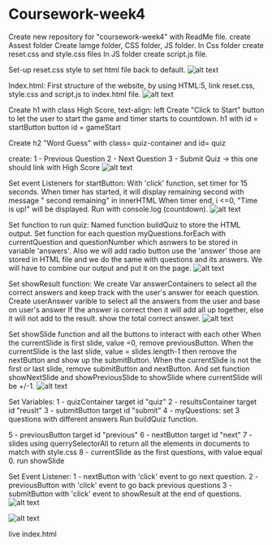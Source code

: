 # Coursework-week4
Create new repository for "coursework-week4" with ReadMe file.
create Assest folder
Create Iamge folder, CSS folder, JS folder.
In Css folder create reset.css and style.css files
In JS folder create script.js file.

Set-up reset.css style to set html file back to default. 
![alt text](https://github.com/AndyNg0712/Coursework-week4/blob/main/assets/images/reset-css.png?raw=true)

Index.html:
First structure of the website, by using HTML:5, link reset.css, style.css and script.js to index.html file. 
![alt text](https://github.com/AndyNg0712/Coursework-week4/blob/main/assets/images/structure-index-html.png?raw=true)

Create h1 with class High Score, text-align: left
Create "Click to Start" button to let the user to start the game and timer starts to countdown. 
h1 with id = startButton
button id = gameStart

Create h2 "Word Guess" with class= quiz-container and id= quiz

create:
1 - Previous Question
2 - Next Question
3 - Submit Quiz -> this one should link with High Score
![alt text](https://github.com/AndyNg0712/Coursework-week4/blob/main/assets/images/structure-index-2.png?raw=true)

Set event Listeners for startButton:
With 'click' function, set timer for 15 seconds.
When timer has started, it will display remaining second with message " second remaining" in innerHTML
When timer end, i <=0, "Time is up!" will be displayed. 
Run with console.log (countdown).
![alt text](https://github.com/AndyNg0712/Coursework-week4/blob/main/assets/images/startButton-script.png?raw=true)

Set function to run quiz:
Named function buildQuiz to store the HTML output. 
Set function for each question myQuestions.forEach with currentQuestion and questionNumber which asnwers to be stored in variable 'answers'. 
Also we will add radio button use the 'answer' those are stored in HTML file and we do the same with questions and its answers. 
We will have to combine our output and put it on the page. 
![alt text](https://github.com/AndyNg0712/Coursework-week4/blob/main/assets/images/function-buildquiz.png?raw=true)

Set showResult function: 
We create Var answerContainers to select all the correct answers and keep track with the user's answer for eeach question. 
Create userAnswer varible to select all the answers from the user and base on user's answer
If the answer is correct then it will add all up together, else it will not add to the result. 
show the total correct answer.
![alt text](https://github.com/AndyNg0712/Coursework-week4/blob/main/assets/images/show-result.png?raw=true)

Set showSlide function and all the buttons to interact with each other
When the currentSlide is first slide, value =0, remove previousButton. 
When the currentSlide is the last slide, value = slides.length-1 then remove the nextButton and show up the submitButton. 
When the currentSlide is not the first or last slide, remove submitButton and nextButton. 
And set function showNextSlide and showPreviousSlide to showSlide where currentSlide will be +/-1. 
![alt text](https://github.com/AndyNg0712/Coursework-week4/blob/main/assets/images/setup-active-buttons-slides.png?raw=true)

Set Variables:
1 - quizContainer target id "quiz"
2 - resultsContainer target id "reuslt"
3 - submitButton target id "submit"
4 - myQuestions: set 3 questions with different answers 
Run buildQuiz function. 


5 - previousButton target id "previous"
6 - nextButton target id "next"
7 - slides using querrySelectorAll to return all the elements in documents to match with style.css 
8 - currentSlide as the first questions, with value equal 0. 
run showSlide 


Set Event Listener:
1 - nextButton with 'click' event to go next question.
2 - previousButton with 'click' event to go back previous questions 
3 - submitButton with 'click' event to showResult at the end of questions. 
![alt text](https://github.com/AndyNg0712/Coursework-week4/blob/main/assets/images/buttons-eventListener.png?raw=true)

![alt text](https://github.com/AndyNg0712/Coursework-week4/blob/main/assets/images/index-full.png?raw=true)

live index.html


